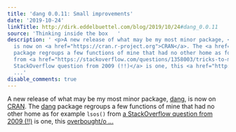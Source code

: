 ```yaml
---
title: 'dang 0.0.11: Small improvements'
date: '2019-10-24'
linkTitle: http://dirk.eddelbuettel.com/blog/2019/10/24#dang_0.0.11
source: 'Thinking inside the box   '
description: ' <p>A new release of what may be my most minor package, <a href="https://github.com/eddelbuettel/dang">dang</a>,
  is now on <a href="https://cran.r-project.org">CRAN</a>. The <a href="https://github.com/eddelbuettel/dang">dang</a>
  package regroups a few functions of mine that had no other home as for example <code>lsos()</code>
  from <a href="https://stackoverflow.com/questions/1358003/tricks-to-manage-the-available-memory-in-an-r-session">a
  StackOverflow question from 2009 (!!)</a> is one, this <a href="http://dirk.eddelbuettel.com/blog/2017/07/29/#updated_overbought_oversold_plot">overbought/o
  ...'
disable_comments: true
---
```

 <p>A new release of what may be my most minor package, <a href="https://github.com/eddelbuettel/dang">dang</a>, is now on <a href="https://cran.r-project.org">CRAN</a>. The <a href="https://github.com/eddelbuettel/dang">dang</a> package regroups a few functions of mine that had no other home as for example <code>lsos()</code> from <a href="https://stackoverflow.com/questions/1358003/tricks-to-manage-the-available-memory-in-an-r-session">a StackOverflow question from 2009 (!!)</a> is one, this <a href="http://dirk.eddelbuettel.com/blog/2017/07/29/#updated_overbought_oversold_plot">overbought/o ...